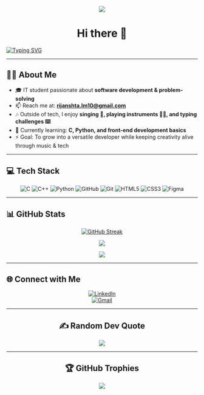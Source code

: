 <div align="center"> 
   
  ![](https://komarev.com/ghpvc/?username=tofu-10&abbreviated=true&base=10&label=PROFILE+VIEWS&style=for-the-badge)
   
# Hi there 👋 
</div>

[![Typing SVG](https://readme-typing-svg.demolab.com?font=Fira+Code&pause=1000&width=550&lines=Rijan+Mohan+Shrestha+(tofu);IT+Student+from+Nepal)](https://git.io/typing-svg)

---

## 👨‍💻 About Me  

- 🎓 IT student passionate about **software development & problem-solving**  
- 📫 Reach me at: **rijanshta.lm10@gmail.com**  
- 🎶 Outside of tech, I enjoy **singing 🎤, playing instruments 🎸🥁, and typing challenges ⌨️**  
- 🌱 Currently learning: **C, Python, and front-end development basics**  
- ⚡ Goal: To grow into a versatile developer while keeping creativity alive through music & tech  

---

## 💻 Tech Stack  

<div align="center">

![C](https://img.shields.io/badge/c-%2300599C.svg?style=for-the-badge&logo=c&logoColor=white) 
![C++](https://img.shields.io/badge/c++-%2300599C.svg?style=for-the-badge&logo=c%2B%2B&logoColor=white)
![Python](https://img.shields.io/badge/python-3670A0?style=for-the-badge&logo=python&logoColor=ffdd54) 
![GitHub](https://img.shields.io/badge/github-%23121011.svg?style=for-the-badge&logo=github&logoColor=white) 
![Git](https://img.shields.io/badge/git-%23F05033.svg?style=for-the-badge&logo=git&logoColor=white)
![HTML5](https://img.shields.io/badge/html5-%23E34F26.svg?style=for-the-badge&logo=html5&logoColor=white)
![CSS3](https://img.shields.io/badge/css3-%231572B6.svg?style=for-the-badge&logo=css3&logoColor=white) 
![Figma](https://img.shields.io/badge/figma-%23F24E1E.svg?style=for-the-badge&logo=figma&logoColor=white)

</div>

---

## 📊 GitHub Stats  

<div align="center">

[![GitHub Streak](https://streak-stats.demolab.com?user=tofu-10&theme=rust-ferris-light&border_radius=16&short_numbers=true)](https://git.io/streak-stats)

![](https://github-readme-stats.vercel.app/api/top-langs/?username=tofu-10&theme=flag-india&hide_border=false&include_all_commits=false&count_private=false&layout=compact)  

![](https://github-readme-stats.vercel.app/api?username=tofu-10&show_icons=true&theme=flag-india)  

</div>

---

## 🌐 Connect with Me  

<div align="center">

[![LinkedIn](https://img.shields.io/badge/LinkedIn-%230077B5.svg?logo=linkedin&logoColor=white)](https://www.linkedin.com/in/rijan-shrestha-282880281/)  
[![Gmail](https://img.shields.io/badge/Gmail-D14836.svg?logo=gmail&logoColor=white)](mailto:rijanshta.lm10@gmail.com)  

</div>

---

<div align="center">

## ✍️ Random Dev Quote  
![](https://quotes-github-readme.vercel.app/api?type=vetical&theme=radical)

</div>

---

<div align="center">

## 🏆 GitHub Trophies  
![](https://github-profile-trophy.vercel.app/?username=tofu-10&theme=radical&no-frame=false&no-bg=false&margin-w=4)

</div>
